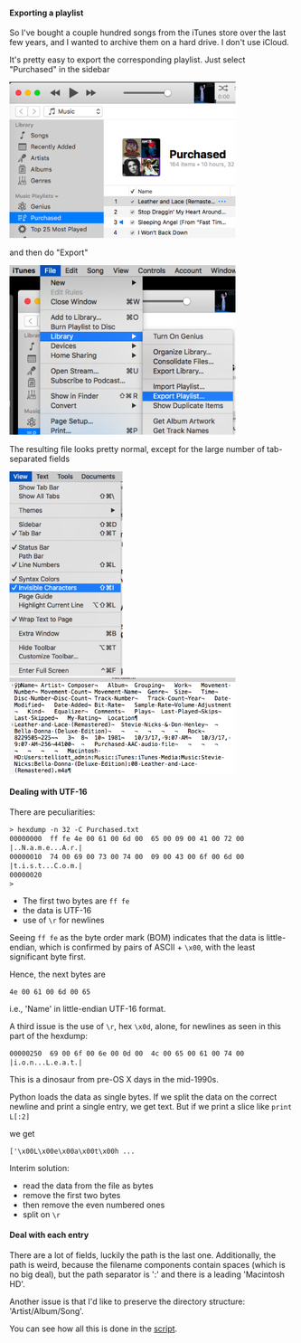 #### Exporting a playlist

So I've bought a couple hundred songs from the iTunes store over the last few years, and I wanted to archive them on a hard drive.  I don't use iCloud.

It's pretty easy to export the corresponding playlist.  Just select "Purchased" in the sidebar

<img src="1.png" style="width: 400px;" />

and then do "Export"

<img src="2.png" style="width: 400px;" />

The resulting file looks pretty normal, except for the large number of tab-separated fields

<img src="3.png" style="width: 200px;" />

<img src="4.png" style="width: 400px;" />

#### Dealing with UTF-16

There are peculiarities:

```
> hexdump -n 32 -C Purchased.txt
00000000  ff fe 4e 00 61 00 6d 00  65 00 09 00 41 00 72 00  |..N.a.m.e...A.r.|
00000010  74 00 69 00 73 00 74 00  09 00 43 00 6f 00 6d 00  |t.i.s.t...C.o.m.|
00000020
>
```

- The first two bytes are `ff fe`
- the data is UTF-16
- use of `\r` for newlines

Seeing `ff fe` as the byte order mark (BOM) indicates that the data is little-endian, which is confirmed by pairs of ASCII + `\x00`, with the least significant byte first. 

Hence, the next bytes are 

```
4e 00 61 00 6d 00 65
```

i.e., 'Name' in little-endian UTF-16 format.

A third issue is the use of `\r`, hex `\x0d`, alone, for newlines as seen in this part of the hexdump:

```
00000250  69 00 6f 00 6e 00 0d 00  4c 00 65 00 61 00 74 00  |i.o.n...L.e.a.t.|
```

This is a dinosaur from pre-OS X days in the mid-1990s.

Python loads the data as single bytes.  If we split the data on the correct newline and print a single entry, we get text.  But if we print a slice like `print L[:2]`

we get

```
['\x00L\x00e\x00a\x00t\x00h ...
```

Interim solution:

- read the data from the file as bytes
- remove the first two bytes
- then remove the even numbered ones
- split on `\r`

#### Deal with each entry 

There are a lot of fields, luckily the path is the last one.  Additionally, the path is weird, because the filename components contain spaces (which is no big deal), but the path separator is ':' and there is a leading 'Macintosh HD'.  

Another issue is that I'd like to preserve the directory structure:  'Artist/Album/Song'.  

You can see how all this is done in the [script](script.py).


